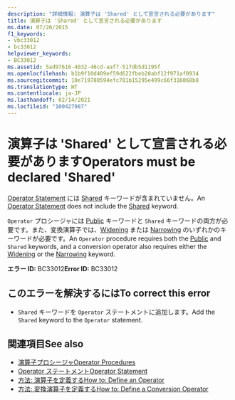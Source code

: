 ```yaml
---
description: "詳細情報: 演算子は 'Shared' として宣言される必要があります"
title: 演算子は 'Shared' として宣言される必要があります
ms.date: 07/20/2015
f1_keywords:
- vbc33012
- bc33012
helpviewer_keywords:
- BC33012
ms.assetid: 5ad97616-4032-46cd-aaf7-517db5d1195f
ms.openlocfilehash: b1b9f10d409ef59d622fbeb20abf12f971af0934
ms.sourcegitcommit: 10e719780594efc781b15295e499c66f316068b8
ms.translationtype: HT
ms.contentlocale: ja-JP
ms.lasthandoff: 02/14/2021
ms.locfileid: "100427987"
---
```

# <a name="operators-must-be-declared-shared"></a><span data-ttu-id="29634-103">演算子は 'Shared' として宣言される必要があります</span><span class="sxs-lookup"><span data-stu-id="29634-103">Operators must be declared 'Shared'</span></span>

<span data-ttu-id="29634-104">[Operator Statement](../language-reference/statements/operator-statement.md) には [Shared](../language-reference/modifiers/shared.md) キーワードが含まれていません。</span><span class="sxs-lookup"><span data-stu-id="29634-104">An [Operator Statement](../language-reference/statements/operator-statement.md) does not include the [Shared](../language-reference/modifiers/shared.md) keyword.</span></span>  
  
 <span data-ttu-id="29634-105">`Operator` プロシージャには [Public](../language-reference/modifiers/public.md) キーワードと `Shared` キーワードの両方が必要です。また、変換演算子では、[Widening](../language-reference/modifiers/widening.md) または [Narrowing](../language-reference/modifiers/narrowing.md) のいずれかのキーワードが必要です。</span><span class="sxs-lookup"><span data-stu-id="29634-105">An `Operator` procedure requires both the [Public](../language-reference/modifiers/public.md) and `Shared` keywords, and a conversion operator also requires either the [Widening](../language-reference/modifiers/widening.md) or the [Narrowing](../language-reference/modifiers/narrowing.md) keyword.</span></span>  
  
 <span data-ttu-id="29634-106">**エラー ID:** BC33012</span><span class="sxs-lookup"><span data-stu-id="29634-106">**Error ID:** BC33012</span></span>  
  
## <a name="to-correct-this-error"></a><span data-ttu-id="29634-107">このエラーを解決するには</span><span class="sxs-lookup"><span data-stu-id="29634-107">To correct this error</span></span>  
  
- <span data-ttu-id="29634-108">`Shared` キーワードを `Operator` ステートメントに追加します。</span><span class="sxs-lookup"><span data-stu-id="29634-108">Add the `Shared` keyword to the `Operator` statement.</span></span>  
  
## <a name="see-also"></a><span data-ttu-id="29634-109">関連項目</span><span class="sxs-lookup"><span data-stu-id="29634-109">See also</span></span>

- [<span data-ttu-id="29634-110">演算子プロシージャ</span><span class="sxs-lookup"><span data-stu-id="29634-110">Operator Procedures</span></span>](../programming-guide/language-features/procedures/operator-procedures.md)
- [<span data-ttu-id="29634-111">Operator ステートメント</span><span class="sxs-lookup"><span data-stu-id="29634-111">Operator Statement</span></span>](../language-reference/statements/operator-statement.md)
- [<span data-ttu-id="29634-112">方法: 演算子を定義する</span><span class="sxs-lookup"><span data-stu-id="29634-112">How to: Define an Operator</span></span>](../programming-guide/language-features/procedures/how-to-define-an-operator.md)
- [<span data-ttu-id="29634-113">方法: 変換演算子を定義する</span><span class="sxs-lookup"><span data-stu-id="29634-113">How to: Define a Conversion Operator</span></span>](../programming-guide/language-features/procedures/how-to-define-a-conversion-operator.md)
